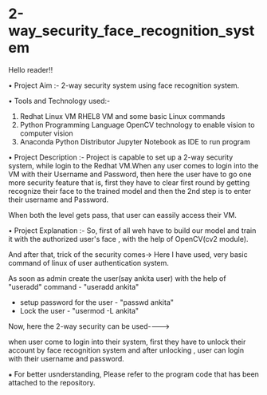 # 2-way_security_face_recognition_system

Hello reader!!

• Project Aim :- 2-way security system using face recognition system.

• Tools and Technology used:-
  1. Redhat Linux VM
      RHEL8 VM and some basic Linux commands
  2. Python Programming Language
      OpenCV technology to enable vision to computer vision
  3. Anaconda Python Distributor
      Jupyter Notebook as IDE to run program
      
• Project Description :-
Project is capable to set up a 2-way security system, while login to the Redhat VM.When any user comes to login into the VM with their Username and Password, then here the user have to go one more security feature that is, first they have to clear first round by getting recognize their face to the trained model and then the 2nd step is to enter their username and Password.

When both the level gets pass, that user can eassily access their VM.

• Project Explanation :-
So, first of all weh have to build our model and train it with the authorized user's face , with the help of OpenCV(cv2 module).

And after that, trick of the security comes->
Here I have used, very basic command of linux of user authentication system.

As soon as admin create the user(say ankita user) with the help of "useradd" command
    - "useradd ankita"
   * setup password for the user
    - "passwd ankita"
   * Lock the user
    - "usermod -L ankita"
    
Now, here the 2-way security can be used---->

when user come to login into their system, first they have to unlock their account by face recognition system and after unlocking , user can login with their username and password.

⁕ For better usnderstanding, Please refer to the program code that has been attached to the repository.

  

